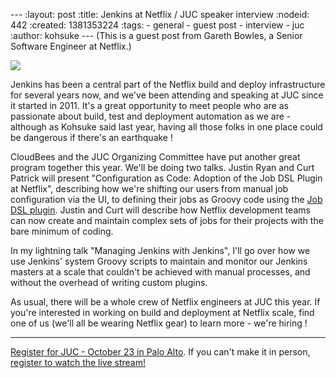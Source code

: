 --- :layout: post :title: Jenkins at Netflix / JUC speaker interview :nodeid: 442 :created: 1381353224 :tags: - general - guest post - interview - juc :author: kohsuke --- (This is a guest post from Gareth Bowles, a Senior Software Engineer at Netflix.)

![](http://www.cloudbees.com/sites/default/files/juc/juc2013/Palo-Alto-Gareth-Bowles.jpg)

Jenkins has been a central part of the Netflix build and deploy infrastructure for several years now, and we've been attending and speaking at JUC since it started in 2011. It's a great opportunity to meet people who are as passionate about build, test and deployment automation as we are - although as Kohsuke said last year, having all those folks in one place could be dangerous if there's an earthquake !

CloudBees and the JUC Organizing Committee have put another great program together this year. We'll be doing two talks. Justin Ryan and Curt Patrick will present "Configuration as Code: Adoption of the Job DSL Plugin at Netflix", describing how we're shifting our users from manual job configuration via the UI, to defining their jobs as Groovy code using the [Job DSL plugin](https://wiki.jenkins-ci.org/display/JENKINS/Job+DSL+Plugin). Justin and Curt will describe how Netflix development teams can now create and maintain complex sets of jobs for their projects with the bare minimum of coding.

In my lightning talk "Managing Jenkins with Jenkins", I'll go over how we use Jenkins' system Groovy scripts to maintain and monitor our Jenkins masters at a scale that couldn't be achieved with manual processes, and without the overhead of writing custom plugins.

As usual, there will be a whole crew of Netflix engineers at JUC this year. If you're interested in working on build and deployment at Netflix scale, find one of us (we'll all be wearing Netflix gear) to learn more - we're hiring !

---

[Register for JUC - October 23 in Palo Alto](http://www.eventbrite.com/event/6367028955). If you can't make it in person, [register to watch the live stream!](https://www.eventbrite.com/event/8328596055)
